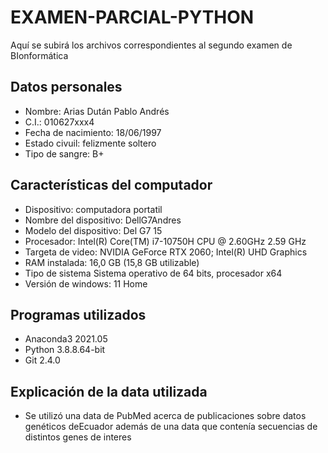 # EXAMEN-PARCIAL-PYTHON
Aquí se subirá los archivos correspondientes al segundo examen de BIonformática

## Datos personales 
- Nombre: Arias Dután Pablo Andrés
- C.I.: 010627xxx4
- Fecha de nacimiento: 18/06/1997
- Estado civuil: felizmente soltero
- Tipo de sangre: B+


## Características del computador
- Dispositivo: computadora portatil
- Nombre del dispositivo: DellG7Andres
- Modelo del dispositivo: Del G7 15
- Procesador: Intel(R) Core(TM) i7-10750H CPU @ 2.60GHz 2.59 GHz
- Targeta de video: NVIDIA GeForce RTX 2060; Intel(R) UHD Graphics
- RAM instalada: 16,0 GB (15,8 GB utilizable)
- Tipo de sistema Sistema operativo de 64 bits, procesador x64
- Versión de windows: 11 Home


## Programas utilizados
- Anaconda3 2021.05 
- Python 3.8.8.64-bit
- Git 2.4.0

## Explicación de la data utilizada 
- Se utilizó una data de PubMed acerca de publicaciones sobre datos genéticos deEcuador además de una data que contenía secuencias de distintos genes de interes
